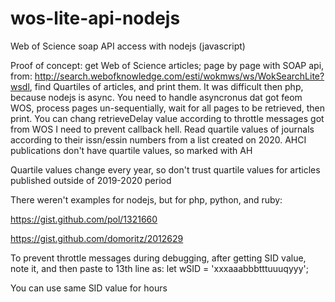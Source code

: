 # wos-lite-api-nodejs
Web of Science soap API access with nodejs (javascript)

Proof of concept: get Web of Science articles; page by page with SOAP api, from: http://search.webofknowledge.com/esti/wokmws/ws/WokSearchLite?wsdl, find Quartiles of articles, and print them.
It was difficult then php, because nodejs is async. You need to handle asyncronus dat got feom WOS, process pages un-sequentially, wait for all pages to be retrieved, then print.
You can chang retrieveDelay value according to throttle messages got from WOS
I need to prevent callback hell.
Read quartile values of journals according to their issn/essin numbers from a list created on 2020.
AHCI publications don't have quartile values, so marked with AH

Quartile values change every year, so don't trust quartile values for articles published outside of 2019-2020 period

There weren't examples for nodejs, but for php, python, and ruby:

https://gist.github.com/pol/1321660 

https://gist.github.com/domoritz/2012629

To prevent throttle messages during debugging, after getting SID value, note it, and then paste to 13th line as: let wSID = 'xxxaaabbbtttuuuqyyy';

You can use same SID value for hours



